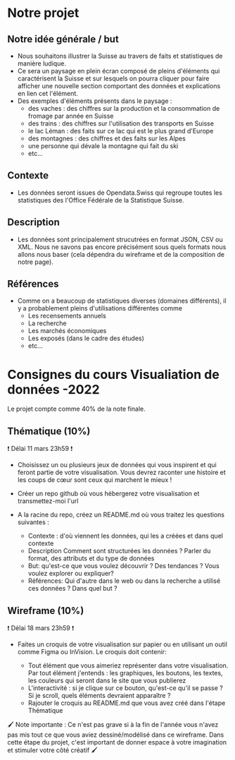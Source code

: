 # Notre projet

## Notre idée générale / but
* Nous souhaitons illustrer la Suisse au travers de faits et statistiques de manière ludique.
* Ce sera un paysage en plein écran composé de pleins d'éléments qui caractérisent la Suisse et sur lesquels on pourra cliquer pour faire afficher une nouvelle section comportant des données et explications en lien cet l'élément.
* Des exemples d'éléments présents dans le paysage :
    * des vaches : des chiffres sur la production et la consommation de fromage par année en Suisse
    * des trains : des chiffres sur l'utilisation des transports en Suisse
    * le lac Léman : des faits sur ce lac qui est le plus grand d'Europe
    * des montagnes : des chiffres et des faits sur les Alpes
    * une personne qui dévale la montagne qui fait du ski
    * etc...

## Contexte
* Les données seront issues de Opendata.Swiss qui regroupe toutes les statistiques des l'Office Fédérale de la Statistique Suisse. 

## Description
* Les données sont principalement strucutrées en format JSON, CSV ou XML. Nous ne savons pas encore précisément sous quels formats nous allons nous baser (cela dépendra du wireframe et de la composition de notre page).

## Références
* Comme on a beaucoup de statistiques diverses (domaines différents), il y a probablement pleins d'utilisations différentes comme
    * Les recensements annuels
    * La recherche
    * Les marchés économiques
    * Les exposés (dans le cadre des études)
    * etc...

# Consignes du cours Visualiation de données -2022

Le projet compte comme 40% de la note finale.

## Thématique (10%)

❗ Délai 11 mars 23h59 ❗

* Choisissez un ou plusieurs jeux de données qui vous inspirent et qui feront partie de votre visualisation. Vous devrez raconter une histoire et les coups de cœur sont ceux qui marchent le mieux !

* Créer un repo github où vous hébergerez votre visualisation et transmettez-moi l'url

* A la racine du repo, créez un README.md où vous traitez les questions suivantes :
    * Contexte : d'où viennent les données, qui les a créées et dans quel contexte
    * Description Comment sont structurées les données ? Parler du format, des attributs et du type de données
    * But: qu'est-ce que vous voulez découvrir ? Des tendances ? Vous voulez explorer ou expliquer?
    * Références: Qui d'autre dans le web ou dans la recherche a utilisé ces données ? Dans quel but ?

## Wireframe (10%)

❗ Délai 18 mars 23h59 ❗

* Faites un croquis de votre visualisation sur papier ou en utilisant un outil comme Figma ou InVision. Le croquis doit contenir:

    * Tout élément que vous aimeriez représenter dans votre visualisation. Par tout élément j'entends : les graphiques, les boutons, les textes, les couleurs qui seront dans le site que vous publierez
    * L'interactivité : si je clique sur ce bouton, qu'est-ce qu'il se passe ? Si je scroll, quels éléments devraient apparaître ?
    * Rajouter le croquis au README.md que vous avez créé dans l'étape Thématique

🖌️ Note importante : Ce n'est pas grave si à la fin de l'année vous n'avez pas mis tout ce que vous aviez dessiné/modélisé dans ce wireframe. Dans cette étape du projet, c'est important de donner espace à votre imagination et stimuler votre côté créatif 🖌️
